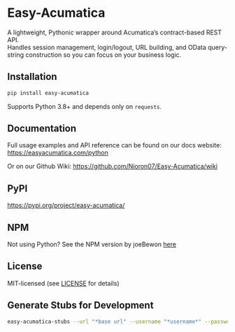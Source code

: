 # Easy-Acumatica

A lightweight, Pythonic wrapper around Acumatica’s contract-based REST API.  
Handles session management, login/logout, URL building, and OData query-string construction so you can focus on your business logic.

## Installation

```bash
pip install easy-acumatica
```

Supports Python 3.8+ and depends only on `requests`.

## Documentation

Full usage examples and API reference can be found on our docs website:  
https://easyacumatica.com/python

Or on our Github Wiki:
https://github.com/Nioron07/Easy-Acumatica/wiki

## PyPI

https://pypi.org/project/easy-acumatica/

## NPM

Not using Python? See the NPM version by joeBewon [here](https://easyacumatica.com/npm)

## License

MIT-licensed (see [LICENSE](LICENSE) for details)

## Generate Stubs for Development

```bash
easy-acumatica-stubs --url "*base url" --username "*username*" --password "*password*" --tenant "*Tenant*" --endpoint-version "*api version*"
```
